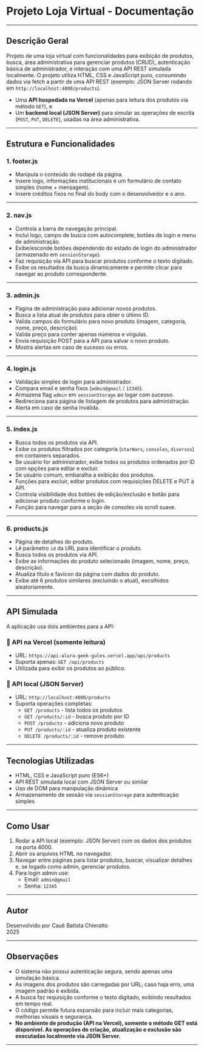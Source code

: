 # Projeto Loja Virtual - Documentação

---

## Descrição Geral

Projeto de uma loja virtual com funcionalidades para exibição de produtos, busca, área administrativa para gerenciar produtos (CRUD), autenticação básica de administrador, e interação com uma API REST simulada localmente. O projeto utiliza HTML, CSS e JavaScript puro, consumindo dados via fetch a partir de uma API REST (exemplo: JSON Server rodando em `http://localhost:4000/products`).

- Uma **API hospedada na Vercel** (apenas para leitura dos produtos via método `GET`), e
- Um **backend local (JSON Server)** para simular as operações de escrita (`POST`, `PUT`, `DELETE`), usadas na área administrativa.

---

## Estrutura e Funcionalidades

### 1. **footer.js**

- Manipula o conteúdo do rodapé da página.
- Insere logo, informações institucionais e um formulário de contato simples (nome + mensagem).
- Insere créditos fixos no final do body com o desenvolvedor e o ano.

---

### 2. **nav.js**

- Controla a barra de navegação principal.
- Inclui logo, campo de busca com autocomplete, botões de login e menu de administração.
- Exibe/esconde botões dependendo do estado de login do administrador (armazenado em `sessionStorage`).
- Faz requisição via API para buscar produtos conforme o texto digitado.
- Exibe os resultados da busca dinamicamente e permite clicar para navegar ao produto correspondente.

---

### 3. **admin.js**

- Página de administração para adicionar novos produtos.
- Busca a lista atual de produtos para obter o último ID.
- Valida campos do formulário para novo produto (imagem, categoria, nome, preço, descrição).
- Valida preço para conter apenas números e vírgulas.
- Envia requisição POST para a API para salvar o novo produto.
- Mostra alertas em caso de sucesso ou erros.

---

### 4. **login.js**

- Validação simples de login para administrador.
- Compara email e senha fixos (`admin@gmail` / `12345`).
- Armazena flag `admin` em `sessionStorage` ao logar com sucesso.
- Redireciona para página de listagem de produtos para administração.
- Alerta em caso de senha inválida.

---

### 5. **index.js**

- Busca todos os produtos via API.
- Exibe os produtos filtrados por categoria (`starWars`, `consoles`, `diversos`) em containers separados.
- Se usuário for administrador, exibe todos os produtos ordenados por ID com opções para editar e excluir.
- Se usuário comum, embaralha a exibição dos produtos.
- Funções para excluir, editar produtos com requisições DELETE e PUT à API.
- Controla visibilidade dos botões de edição/exclusão e botão para adicionar produto conforme o login.
- Função para navegar para a seção de consoles via scroll suave.

---

### 6. **products.js**

- Página de detalhes do produto.
- Lê parâmetro `id` da URL para identificar o produto.
- Busca todos os produtos via API.
- Exibe as informações do produto selecionado (imagem, nome, preço, descrição).
- Atualiza título e favicon da página com dados do produto.
- Exibe até 6 produtos similares (excluindo o atual), escolhidos aleatoriamente.

---

## API Simulada

A aplicação usa dois ambientes para a API:

### 🔹 API na Vercel (somente leitura)

- URL: `https://api-alura-geek-gules.vercel.app/api/products`
- Suporta apenas: `GET /api/products`
- Utilizada para exibir os produtos ao público.

### 🔹 API local (JSON Server)

- URL: `http://localhost:4000/products`
- Suporta operações completas:
  - `GET /products` - lista todos os produtos
  - `GET /products/:id` - busca produto por ID
  - `POST /products` - adiciona novo produto
  - `PUT /products/:id` - atualiza produto existente
  - `DELETE /products/:id` - remove produto

---

## Tecnologias Utilizadas

- HTML, CSS e JavaScript puro (ES6+)
- API REST simulada local com JSON Server ou similar
- Uso de DOM para manipulação dinâmica
- Armazenamento de sessão via `sessionStorage` para autenticação simples

---

## Como Usar

1. Rodar a API local (exemplo: JSON Server) com os dados dos produtos na porta 4000.
2. Abrir os arquivos HTML no navegador.
3. Navegar entre páginas para listar produtos, buscar, visualizar detalhes e, se logado como admin, gerenciar produtos.
4. Para login admin use:
   - Email: `admin@gmail`
   - Senha: `12345`

---

## Autor

Desenvolvido por Cauê Batista Chieratto  
2025

---

## Observações

- O sistema não possui autenticação segura, sendo apenas uma simulação básica.
- As imagens dos produtos são carregadas por URL; caso haja erro, uma imagem padrão é exibida.
- A busca faz requisição conforme o texto digitado, exibindo resultados em tempo real.
- O código permite futura expansão para incluir mais categorias, melhorias visuais e segurança.
- **No ambiente de produção (API na Vercel), somente o método GET está disponível. As operações de criação, atualização e exclusão são executadas localmente via JSON Server.**

---
